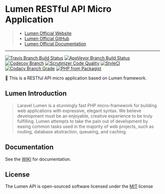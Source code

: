 # Lumen RESTful API Micro Application

> * [Lumen Official Website](https://lumen.laravel.com/)
> * [Lumen Official GitHub](https://github.com/laravel/lumen)
> * [Lumen Official Documentation](http://lumen.laravel.com/docs)

***

[![Travis Branch Build Status](https://img.shields.io/travis/imajinyun/lumen-api/master.svg?style=flat-square)](https://travis-ci.org/imajinyun/lumen-api)
[![AppVeyor Branch Build Status](https://img.shields.io/appveyor/ci/imajinyun/lumen-api/master.svg?logo=appveyor&style=flat-square)](https://ci.appveyor.com/project/imajinyun/lumen-api)
[![Codecov Branch](https://img.shields.io/codecov/c/github/imajinyun/lumen-api/master.svg?style=flat-square)](https://codecov.io/gh/imajinyun/lumen-api)
[![Scrutinizer Code Quality](https://img.shields.io/scrutinizer/g/imajinyun/lumen-api/master.svg?style=flat-square)](https://scrutinizer-ci.com/g/imajinyun/lumen-api)
[![StyleCI](https://styleci.io/repos/115325381/shield?branch=master)](https://styleci.io/repos/115325381)
[![Codacy Branch Grade](https://img.shields.io/codacy/grade/655fc73e786543bd93ba84ec2723d588/master.svg?style=flat-square)](https://www.codacy.com/app/imajinyun/lumen-api/dashboard)
[![PHP from Packagist](https://img.shields.io/packagist/php-v/imajinyun/lumen-api.svg?style=flat-square)](http://php.net/supported-versions.php)

🌹 This is a RESTful API micro application based on Lumen framework.

## Lumen Introduction

> Laravel Lumen is a stunningly fast PHP micro-framework for building web applications with expressive, elegant syntax. We believe development must be an enjoyable, creative experience to be truly fulfilling. Lumen attempts to take the pain out of development by easing common tasks used in the majority of web projects, such as routing, database abstraction, queueing, and caching.

## Documentation

See the [WIKI](https://github.com/imajinyun/lumen-api/wiki) for documentation.

## License

The Lumen API is open-sourced software licensed under the [MIT](https://opensource.org/licenses/MIT) license
